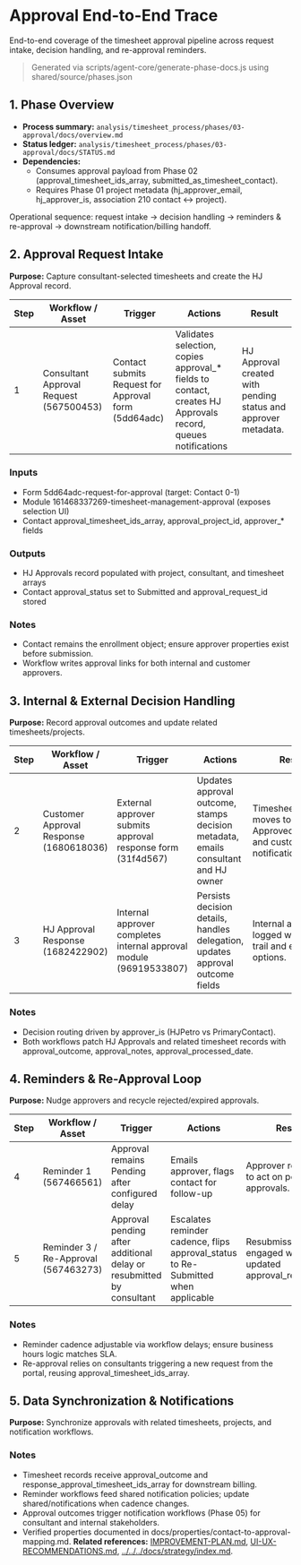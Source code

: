 # Approval End-to-End Trace

End-to-end coverage of the timesheet approval pipeline across request intake, decision handling, and re-approval reminders.

> Generated via scripts/agent-core/generate-phase-docs.js using shared/source/phases.json

## 1. Phase Overview

- **Process summary:** `analysis/timesheet_process/phases/03-approval/docs/overview.md`
- **Status ledger:** `analysis/timesheet_process/phases/03-approval/docs/STATUS.md`
- **Dependencies:**
  - Consumes approval payload from Phase 02 (approval_timesheet_ids_array, submitted_as_timesheet_contact).
  - Requires Phase 01 project metadata (hj_approver_email, hj_approver_is, association 210 contact ↔ project).

Operational sequence: request intake → decision handling → reminders & re-approval → downstream notification/billing handoff.

## 2. Approval Request Intake

**Purpose:** Capture consultant-selected timesheets and create the HJ Approval record.

| Step | Workflow / Asset | Trigger | Actions | Result |
| --- | --- | --- | --- | --- |
| 1 | Consultant Approval Request (567500453) | Contact submits Request for Approval form (5dd64adc) | Validates selection, copies approval_* fields to contact, creates HJ Approvals record, queues notifications | HJ Approval created with pending status and approver metadata. |

### Inputs

- Form 5dd64adc-request-for-approval (target: Contact 0-1)
- Module 161468337269-timesheet-management-approval (exposes selection UI)
- Contact approval_timesheet_ids_array, approval_project_id, approver_* fields

### Outputs

- HJ Approvals record populated with project, consultant, and timesheet arrays
- Contact approval_status set to Submitted and approval_request_id stored

### Notes

- Contact remains the enrollment object; ensure approver properties exist before submission.
- Workflow writes approval links for both internal and customer approvers.

## 3. Internal & External Decision Handling

**Purpose:** Record approval outcomes and update related timesheets/projects.

| Step | Workflow / Asset | Trigger | Actions | Result |
| --- | --- | --- | --- | --- |
| 2 | Customer Approval Response (1680618036) | External approver submits approval response form (31f4d567) | Updates approval outcome, stamps decision metadata, emails consultant and HJ owner | Timesheet status moves to Approved/Rejected and customer notifications sent. |
| 3 | HJ Approval Response (1682422902) | Internal approver completes internal approval module (96919533807) | Persists decision details, handles delegation, updates approval outcome fields | Internal approvals logged with audit trail and escalation options. |

### Notes

- Decision routing driven by approver_is (HJPetro vs PrimaryContact).
- Both workflows patch HJ Approvals and related timesheet records with approval_outcome, approval_notes, approval_processed_date.

## 4. Reminders & Re-Approval Loop

**Purpose:** Nudge approvers and recycle rejected/expired approvals.

| Step | Workflow / Asset | Trigger | Actions | Result |
| --- | --- | --- | --- | --- |
| 4 | Reminder 1 (567466561) | Approval remains Pending after configured delay | Emails approver, flags contact for follow-up | Approver reminded to act on pending approvals. |
| 5 | Reminder 3 / Re-Approval (567463273) | Approval pending after additional delay or resubmitted by consultant | Escalates reminder cadence, flips approval_status to Re-Submitted when applicable | Resubmission path engaged with updated approval_request_id. |

### Notes

- Reminder cadence adjustable via workflow delays; ensure business hours logic matches SLA.
- Re-approval relies on consultants triggering a new request from the portal, reusing approval_timesheet_ids_array.

## 5. Data Synchronization & Notifications

**Purpose:** Synchronize approvals with related timesheets, projects, and notification workflows.

### Notes

- Timesheet records receive approval_outcome and response_approval_timesheet_ids_array for downstream billing.
- Reminder workflows feed shared notification policies; update shared/notifications when cadence changes.
- Approval outcomes trigger notification workflows (Phase 05) for consultant and internal stakeholders.
- Verified properties documented in docs/properties/contact-to-approval-mapping.md.
**Related references:** [IMPROVEMENT-PLAN.md](IMPROVEMENT-PLAN.md), [UI-UX-RECOMMENDATIONS.md](UI-UX-RECOMMENDATIONS.md), [../../../docs/strategy/index.md](../../../docs/strategy/index.md).
